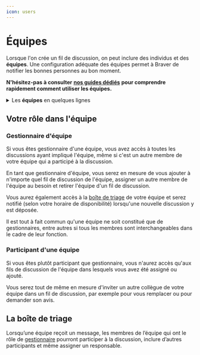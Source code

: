 ```yaml
---
icon: users
---
```


# Équipes

Lorsque l'on crée un fil de discussion, on peut inclure des individus et des **équipes**. Une configuration adéquate des équipes permet à Braver de notifier les bonnes personnes au bon moment.

**N'hésitez-pas à consulter** [**nos guides dédiés**](https://braver-1.gitbook.io/braver/training/pour-les-professionnels/equipes) **pour comprendre rapidement comment utiliser les équipes.**

<details>

<summary>Les <strong>équipes</strong> en quelques lignes</summary>

* Si l'on inclut des équipes sans identifier à qui dans l'équipe nous voulons parler, le fil de discussion se retrouve dans la [boîte de triage](equipes.md#la-boite-de-triage) de l'équipe.&#x20;
* Si l'on inclut un individu qui est membre d'une équipe, son équipe est du même coup ajouté dans le fil de discussion, et l'invité en question peut à son gré inviter d'autres membres de son équipe à rejoindre le fil de discussion.
* Ces équipes sont constituées de membres faisant une gestion partagée des communications.
* Un lieu de travail peut rassembler différentes équipes.
* Le regroupement en équipes est la plupart du temps basée sur les **professions** (ex. "soins infirmiers" rassemble toutes les infirmières d'un étage, "physiothérapie" rassemble tous les physios d'une clinique, etc.), mais les administrateurs peuvent utiliser n'importe quel base pour bâtir une équipe.

</details>

## Votre rôle dans l'équipe

### Gestionnaire d'équipe

Si vous êtes gestionnaire d'une équipe, vous avez accès à toutes les discussions ayant impliqué l'équipe, même si c'est un autre membre de votre équipe qui a participé à la discussion.

En tant que gestionnaire d'équipe, vous serez en mesure de vous ajouter à n'importe quel fil de discussion de l'équipe, assigner un autre membre de l'équipe au besoin et retirer l'équipe d'un fil de discussion.

Vous aurez également accès à la [boîte de triage](equipes.md#la-boite-de-triage) de votre équipe et serez notifié (selon votre horaire de disponibilité) lorsqu'une nouvelle discussion y est déposée.

Il est tout à fait commun qu'une équipe ne soit constitué que de gestionnaires, entre autres si tous les membres sont interchangeables dans le cadre de leur fonction.

### Participant d'une équipe

Si vous êtes plutôt participant que gestionnaire, vous n'aurez accès qu'aux fils de discussion de l'équipe dans lesquels vous avez été assigné ou ajouté.

Vous serez tout de même en mesure d'inviter un autre collègue de votre équipe dans un fil de discussion, par exemple pour vous remplacer ou pour demander son avis.

## La boîte de triage

Lorsqu’une équipe reçoit un message, les membres de l’équipe qui ont le rôle de [gestionnaire](equipes.md#gestionnaire-dequipe) pourront participer à la discussion, inclure d’autres participants et même assigner un responsable.
